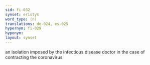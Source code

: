 ```yaml
---
sid: fi-032
synset: eristys
word_type: (n)
translations: de-024, es-025
hypernym: fi-029
hyponym: 
layout: synset
---
```

an isolation imposed by the infectious disease doctor in the case of contracting the coronavirus